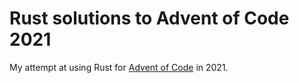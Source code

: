 # Rust solutions to Advent of Code 2021

My attempt at using Rust for [Advent of Code](https://adventofcode.com/) in 2021.
